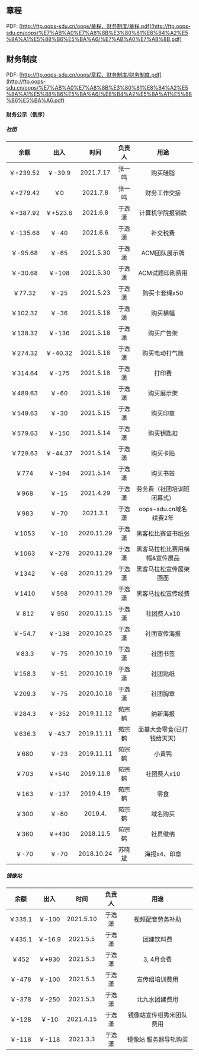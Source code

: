## 章程

PDF: [http://ftp.oops-sdu.cn/oops/章程、财务制度/章程.pdf](http://ftp.oops-sdu.cn/oops/%E7%AB%A0%E7%A8%8B%E3%80%81%E8%B4%A2%E5%8A%A1%E5%88%B6%E5%BA%A6/%E7%AB%A0%E7%A8%8B.pdf)

## 财务制度

PDF: [http://ftp.oops-sdu.cn/oops/章程、财务制度/财务制度.pdf](http://ftp.oops-sdu.cn/oops/%E7%AB%A0%E7%A8%8B%E3%80%81%E8%B4%A2%E5%8A%A1%E5%88%B6%E5%BA%A6/%E8%B4%A2%E5%8A%A1%E5%88%B6%E5%BA%A6.pdf)

#### 财务公示（倒序）

##### 社团

|余额 |出入 |时间 |负责人 |用途  |
|:---:|:---:|:---:|:---:|:---:|
|￥+239.52 |￥-39.9 |2021.7.17 |张一鸣 |购买硅脂 |
|￥+279.42 |￥0 |2021.7.8 |张一鸣 |财务工作交接 |
|￥+387.92|￥+523.6|2021.6.8|于逸潇|计算机学院报销款|
|￥-135.68|￥-40|2021.6.6|于逸潇|补交税费|
|￥-95.68|￥-65|2021.5.30|于逸潇|ACM团队展示牌|
|￥-30.68|￥-108|2021.5.30|于逸潇|ACM试题印刷费用|
|￥77.32|￥-25|2021.5.23|于逸潇|购买卡套绳x50|
|￥102.32|￥-36|2021.5.18|于逸潇|购买横幅|
|￥138.32|￥-136|2021.5.18|于逸潇|购买广告架|
|￥274.32|￥-40.32|2021.5.18|于逸潇|购买电动打气筒|
|￥314.64|￥-175|2021.5.18|于逸潇|打印费|
|￥489.63|￥-60|2021.5.16|于逸潇|购买展示架|
|￥549.63|￥-30|2021.5.15|于逸潇|购买印章|
|￥579.63|￥-150|2021.5.14|于逸潇|购买钥匙扣|
|￥729.63|￥-44.37|2021.5.14|于逸潇|购买卡贴|
|￥774|￥-194|2021.5.14|于逸潇|购买书签|
|￥968|￥-15|2021.4.29|于逸潇|劳务费（社团培训班闭幕式）|
|￥983|￥-70|2021.3.1|于逸潇|oops-sdu.cn域名续费2年|
|￥1053|￥-10|2020.11.29|于逸潇|黑客松比赛证书纸张|
|￥1063|￥-279|2020.11.29|于逸潇|黑客马拉松比赛用横幅&宣传展品|
|￥1342|￥-68|2020.11.29|于逸潇|黑客马拉松宣传展架画面|
|￥1410|￥598|2020.11.29|于逸潇|黑客马拉松宣传经费|
|￥ 812|￥ 950|2020.11.15|于逸潇|社团费人x10|
|￥-54.7|￥-138|2020.10.25|于逸潇|社团宣传海报|
|￥83.3|￥-75|2020.10.19|于逸潇|社团书签|
|￥158.3|￥-51|2020.10.19|于逸潇|社团贴纸|
|￥209.3|￥-75|2020.10.18|于逸潇|社团胸章|
|￥284.3|￥-352|2019.11.12|苑宗鹤|纳新海报|
|￥636.3|￥-43.7|2019.11.11|苑宗鹤|面基大会零食(已打钱给天天)|
|￥680|￥-23|2019.11.11|苑宗鹤|小黄鸭|
|￥703|￥+540|2019.11.8|苑宗鹤|社团费人x10|
|￥163|￥-137|2019.4.19|苑宗鹤|零食|
|￥300|￥-60|2019.4.|苑宗鹤|域名购买|
|￥360|￥+430|2018.11.5|苑宗鹤|社员缴纳|
|￥-70|￥-70|2018.10.24|苏晓斌|海报x4、印章|



##### 镜像站

|余额 |出入 |时间 |负责人 |用途  |
|:---:|:---:|:---:|:---:|:---:|
|￥335.1|￥-100|2021.5.10|于逸潇|视频配音劳务补助|
|￥435.1|￥-16.9|2021.5.5|于逸潇|团建饮料费|
|￥452|￥+930|2021.5.3|于逸潇|3, 4月会费|
|￥-478|￥-100|2021.5.3|于逸潇|宣传组培训费用|
|￥-378|￥-250|2021.5.3|于逸潇|北九水团建费用|
|￥-128|￥-10|2021.4.15|于逸潇|镜像站宣传组秀米团队费用|
|￥-118|￥-118|2021.3.3|于逸潇|镜像站 服务器导轨购买|
